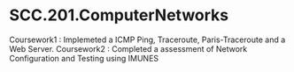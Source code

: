 # SCC.201.ComputerNetworks
Coursework1 : Implemeted a ICMP Ping, Traceroute, Paris-Traceroute and a Web Server.
Coursework2 : Completed a assessment of Network Configuration and Testing using IMUNES
